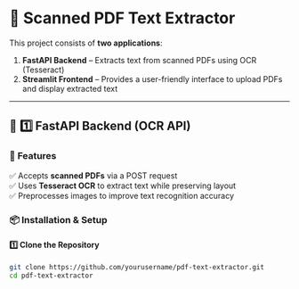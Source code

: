 # 📄 Scanned PDF Text Extractor  

This project consists of **two applications**:  
1. **FastAPI Backend** – Extracts text from scanned PDFs using OCR (Tesseract)  
2. **Streamlit Frontend** – Provides a user-friendly interface to upload PDFs and display extracted text  

---

## 🚀 1️⃣ FastAPI Backend (OCR API)  

### 📌 **Features**  
✅ Accepts **scanned PDFs** via a POST request  
✅ Uses **Tesseract OCR** to extract text while preserving layout  
✅ Preprocesses images to improve text recognition accuracy  

### 📦 **Installation & Setup**  
#### **1️⃣ Clone the Repository**  
```bash
git clone https://github.com/yourusername/pdf-text-extractor.git
cd pdf-text-extractor
